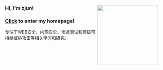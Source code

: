 ### Hi, I'm zjun! <img align='right' src="https://profile-counter.glitch.me/z1un/count.svg" width="200">
### [Click](https://zjun.info) to enter my homepage!

专注于WEB安全、内网安全、渗透测试和高级可持续威胁攻击等相关学习和研究。

